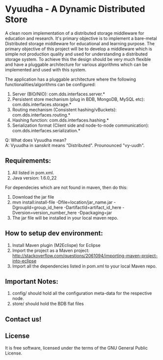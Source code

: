 Vyuudha - A Dynamic Distributed Store
=====================================
A clean room implementation of a distributed storage middleware for education and research. It's primary objective is to implement a bare-metal Distributed storage middleware for educational and learning purpose.
The primary objective of this project will be to develop a middleware which is simple not production quality and used for understanding a distributed storage system. To achieve this the design should be very much flexible and have a pluggable architecture for various algorithms which can be implemented and used with this system.

The application has a pluggable architecture where the following functionalities/algorithms can be configured:  

1. Server (BIO/NIO): com.dds.interfaces.server.*
2. Persistent store mechanism (plug in BDB, MongoDB, MySQL etc): com.dds.interfaces.storage.*
3. Routing mechanism (Consistent hashing/vBuckets): com.dds.interfaces.routing.*
4. Hashing function: com.dds.interfaces.hashing.*
5. Serialization format (Client side and node-to-node communication): com.dds.interfaces.serialization.*

Q: What does Vyuudha mean?  
A: Vyuudha in sanskrit means "Distributed". Prounounced "vy-uudh".  

Requirements:  
-------------
1. All listed in pom.xml.
2. Java version: 1.6.0_22
    
    
For dependecies which are not found in maven, then do this:  
1. Download the jar file
2. mvn install:install-file -Dfile=location/jar_name.jar -DgroupId=group_id_here -DartifactId=artifact_id_here -Dversion=version_number_here -Dpackaging=jar
3. The jar file will be installed in your local maven repo.
    
    
How to setup dev environment:
-----------------------------
1. Install Maven plugin (M2Eclispe) for Eclipse
2. Import the project as a Maven project: http://stackoverflow.com/questions/2061094/importing-maven-project-into-eclipse
3. Import all the dependencies listed in pom.xml to your local Maven repo.


Important Notes:
----------------
1. config/ should hold all the configuration meta-data for the respective node.
2. store/ should hold the BDB flat files
	
Contact us!
-----------


License
-------
It is free software, licensed under the terms of the GNU General Public License.

